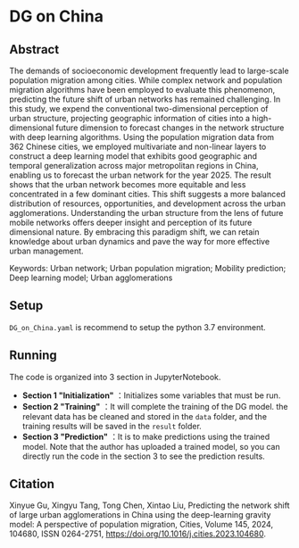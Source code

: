 # DG on China

## Abstract
The demands of socioeconomic development frequently lead to large-scale population migration among cities. While complex network and population migration algorithms have been employed to evaluate this phenomenon, predicting the future shift of urban networks has remained challenging. In this study, we expend the conventional two-dimensional perception of urban structure, projecting geographic information of cities into a high-dimensional future dimension to forecast changes in the network structure with deep learning algorithms. Using the population migration data from 362 Chinese cities, we employed multivariate and non-linear layers to construct a deep learning model that exhibits good geographic and temporal generalization across major metropolitan regions in China, enabling us to forecast the urban network for the year 2025. The result shows that the urban network becomes more equitable and less concentrated in a few dominant cities. This shift suggests a more balanced distribution of resources, opportunities, and development across the urban agglomerations. Understanding the urban structure from the lens of future mobile networks offers deeper insight and perception of its future dimensional nature. By embracing this paradigm shift, we can retain knowledge about urban dynamics and pave the way for more effective urban management.

Keywords: Urban network; Urban population migration; Mobility prediction; Deep learning model; Urban agglomerations

## Setup
`DG_on_China.yaml` is recommend to setup the python 3.7 environment.

## Running
The code is organized into 3 section in JupyterNotebook. 
- **Section 1 "Initialization"** ：Initializes some variables that must be run.
- **Section 2 "Training"** ：It will complete the training of the DG model. the relevant data has be cleaned and stored in the `data` folder, and the training results will be saved in the `result` folder.
- **Section 3 "Prediction"** ：It is to make predictions using the trained model. Note that the author has uploaded a trained model, so you can directly run the code in the section 3 to see the prediction results.

## Citation
Xinyue Gu, Xingyu Tang, Tong Chen, Xintao Liu, Predicting the network shift of large urban agglomerations in China using the deep-learning gravity model: A perspective of population migration, Cities, Volume 145, 2024, 104680, ISSN 0264-2751, https://doi.org/10.1016/j.cities.2023.104680.
